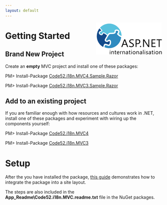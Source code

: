 ```yaml
---
layout: default
---
```


<div id="screenshot" style="float:right">
	<img src="logo-small.png" alt="{{ site.appname }}" />
	<div style="clear:both">&nbsp;</div>
</div>

# Getting Started

## Brand New Project

Create an **empty** MVC project and install one of these packages:

<div style="width: 900px">
<div class="nuget-button-commandWrapper">
	<div class="nuget-button-commandPrompt">
		<p class="nuget-button-command">PM&gt; Install-Package <a href="http://nuget.org/List/Packages/Code52.i18n.MVC4.Sample.Razor">Code52.i18n.MVC4.Sample.Razor</a></p></div></div>
</div>

<div style="width: 900px">
<div class="nuget-button-commandWrapper">
	<div class="nuget-button-commandPrompt">
		<p class="nuget-button-command">PM&gt; Install-Package <a href="http://nuget.org/List/Packages/Code52.i18n.MVC3.Sample.Razor">Code52.i18n.MVC3.Sample.Razor</a></p></div></div>
</div>

## Add to an existing project

If you are familiar enough with how resources and cultures work in .NET, install one of these packages and experiment with wiring up the components yourself:

<div style="width: 900px">
	<div class="nuget-button-commandWrapper">
		<div class="nuget-button-commandPrompt">
			<p class="nuget-button-command">PM&gt; Install-Package <a href="http://nuget.org/List/Packages/Code52.i18n.MVC4">Code52.i18n.MVC4</a></p>
		</div>
	</div>
</div>

<div style="width: 900px">
	<div class="nuget-button-commandWrapper">
		<div class="nuget-button-commandPrompt">
			<p class="nuget-button-command">PM&gt; Install-Package <a href="http://nuget.org/List/Packages/Code52.i18n.MVC3">Code52.i18n.MVC3</a></p>
		</div>
	</div>
</div>

# Setup

After the you have installed the package, [this guide](project-setup.html) demonstrates how to integrate the package into a site layout.

The steps are also included in the **App_Readme\Code52.i18n.MVC.readme.txt** file in the NuGet packages.